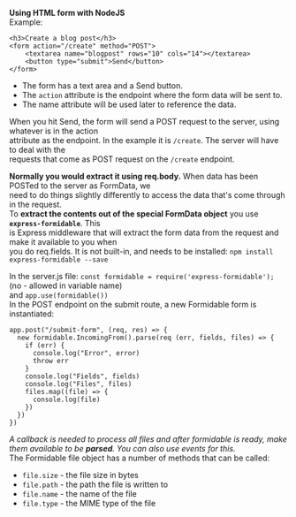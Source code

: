 **Using HTML form with NodeJS**  
Example:
```
<h3>Create a blog post</h3>
<form action="/create" method="POST">
    <textarea name="blogpost" rows="10" cols="14"></textarea>
    <button type="submit">Send</button>
</form>
```

* The form has a text area and a Send button.
* The `action` attribute is the endpoint where the form data will be sent to.
* The name attribute will be used later to reference the data.

When you hit Send, the form will send a POST request to the server, using whatever is in the action  
attribute as the endpoint. In the example it is `/create`. The server will have to deal with the  
requests that come as POST request on the `/create` endpoint.

**Normally you would extract it using req.body.** When data has been POSTed to the server as FormData, we  
need to do things slightly differently to access the data that's come through in the request.  
To **extract the contents out of the special FormData object** you use **`express-formidable`**.  This  
is Express middleware that will extract the form data from the request and make it available to you when  
you do req.fields. It is not built-in, and needs to be installed: `npm install express-formidable --save`

In the server.js file: `const formidable = require('express-formidable');` (no - allowed in variable name)  
and `app.use(formidable())`  
In the POST endpoint on the submit route, a new Formidable form is instantiated:  
```
app.post("/submit-form", (req, res) => {
  new formidable.IncomingFrom().parse(req (err, fields, files) => {
    if (err) {
      console.log("Error", error)
      throw err
    }
    console.log("Fields", fields)
    console.log("Files", files)
    files.map((file) => {
      console.log(file)
    })
  })
})
```
*A callback is needed to process all files and after formidable is ready, make them available to be **parsed**. You can also use events for this.*  
The Formidable file object has a number of methods that can be called:  
* `file.size` - the file size in bytes
* `file.path` - the path the file is written to
* `file.name` - the name of the file
* `file.type` - the MIME type of the file

